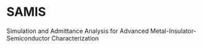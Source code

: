 SAMIS
=====

Simulation and Admittance Analysis for Advanced Metal-Insulator-Semiconductor Characterization
